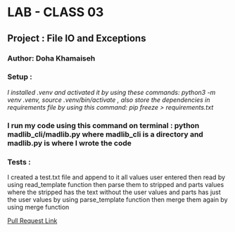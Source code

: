 # LAB - CLASS 03

## Project : File IO and Exceptions
### Author: Doha Khamaiseh

### Setup :
*I installed .venv and activated it by using these commands: python3 -m venv .venv, source .venv/bin/activate  , also store the dependencies in  requirements file by using this command: pip freeze > requirements.txt*


### I run my code using this command on terminal : python madlib_cli/madlib.py where madlib_cli is a directory and madlib.py is where I wrote the code

### Tests :
I created a test.txt file and append to it all values user entered then read by using  read_template function then parse them to stripped and parts values where the stripped has the text without the user values and parts has just the user values by using parse_template function then merge them again by using merge function

[Pull Request Link](https://github.com/DohaKhamaiseh/madlib-cli)